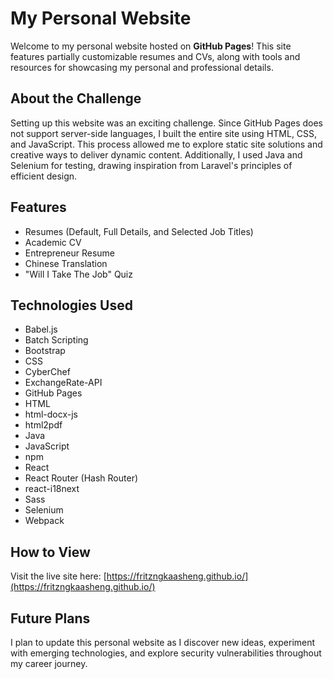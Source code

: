 # My Personal Website

Welcome to my personal website hosted on **GitHub Pages**! This site features partially customizable resumes and CVs, along with tools and resources for showcasing my personal and professional details.

## About the Challenge
Setting up this website was an exciting challenge. Since GitHub Pages does not support server-side languages, I built the entire site using HTML, CSS, and JavaScript. This process allowed me to explore static site solutions and creative ways to deliver dynamic content. Additionally, I used Java and Selenium for testing, drawing inspiration from Laravel's principles of efficient design.

## Features
- Resumes (Default, Full Details, and Selected Job Titles)
- Academic CV
- Entrepreneur Resume
- Chinese Translation
- "Will I Take The Job" Quiz

## Technologies Used
- Babel.js
- Batch Scripting
- Bootstrap
- CSS
- CyberChef
- ExchangeRate-API
- GitHub Pages
- HTML
- html-docx-js
- html2pdf
- Java
- JavaScript
- npm
- React
- React Router (Hash Router)
- react-i18next
- Sass
- Selenium
- Webpack

## How to View
Visit the live site here: [https://fritzngkaasheng.github.io/](https://fritzngkaasheng.github.io/)

## Future Plans
I plan to update this personal website as I discover new ideas, experiment with emerging technologies, and explore security vulnerabilities throughout my career journey.
